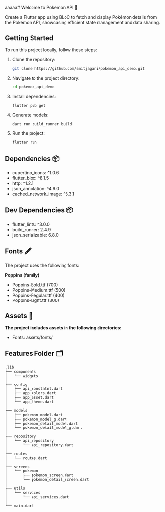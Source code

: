 aaaaa# Welcome to Pokemon API 🚀

Create a Flutter app using BLoC to fetch and display Pokémon details from the Pokémon API, showcasing efficient state management and data sharing.

## Getting Started

To run this project locally, follow these steps:

1. Clone the repository:

   ```bash
   git clone https://github.com/smitjagani/pokemon_api_demo.git

   ```

2. Navigate to the project directory:

   ```bash
   cd pokemon_api_demo

   ```

3. Install dependencies:

   ```bash
   flutter pub get

   ```

4. Generate models:

   ```bash
   dart run build_runner build

   ```

5. Run the project:

   ```bash
   flutter run
   ```

## Dependencies 📦

- cupertino_icons: ^1.0.6
- flutter_bloc: ^8.1.5
- http: ^1.2.1
- json_annotation: ^4.9.0
- cached_network_image: ^3.3.1
 
## Dev Dependencies 📦

- flutter_lints: ^3.0.0
- build_runner: 2.4.9
- json_serializable: 6.8.0

## Fonts 🖋️

The project uses the following fonts:

**Poppins (family)**

- Poppins-Bold.ttf (700)
- Poppins-Medium.ttf (500)
- Poppins-Regular.ttf (400)
- Poppins-Light.ttf (300)

## Assets 🌅

**The project includes assets in the following directories:**

- Fonts: assets/fonts/

## Features Folder :card_index_dividers:
    .lib
    ├── components
    │   └── widgets
    │
    ├── config
    │   ├── api_constatnt.dart
    │   ├── app_colors.dart
    │   ├── app_asset.dart
    │   └── app_theme.dart
    │
    ├── models
    │   ├── pokemon_model.dart
    │   ├── pokemon_model_g.dart
    │   ├── pokemon_detail_model.dart
    │   └── pokemon_detail_model_g.dart
    │
    ├── repository
    │   └── api_repository
    │       └── api_repository.dart
    │
    ├── routes
    │   └── routes.dart
    │
    ├── screens
    │   └── pokemon
    │       ├── pokemon_screen.dart
    │       └── pokemon_detail_screen.dart
    │
    ├── utils
    │   └── services
    │       └── api_services.dart
    │
    └── main.dart

